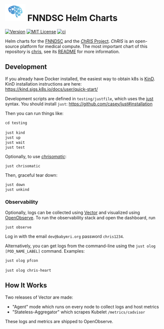 # ![logo](./logo_chris.png) FNNDSC Helm Charts

[![Version](https://img.shields.io/badge/dynamic/yaml?url=https%3A%2F%2Fraw.githubusercontent.com%2FFNNDSC%2Fcharts%2Fmaster%2Fcharts%2Fchris%2FChart.yaml&query=%24.version&label=version)](https://fnndsc.github.io/charts)
[![MIT License](https://img.shields.io/github/license/fnndsc/charts)](https://github.com/FNNDSC/charts/blob/main/LICENSE)
[![ci](https://github.com/FNNDSC/charts/actions/workflows/ci.yml/badge.svg)](https://github.com/FNNDSC/charts/actions/workflows/ci.yml)

Helm charts for the [FNNDSC](https://fnndsc.org) and the [_ChRIS_ Project](https://chrisproject.org).
_ChRIS_ is an open-source platform for medical compute.
The most important chart of this repository is [chris](./charts/chris), see its [README](./charts/chris/README.md) for more information.

## Development

If you already have Docker installed, the easiest way to obtain k8s is [KinD](https://kind.sigs.k8s.io/).
KinD installation instructions are here: https://kind.sigs.k8s.io/docs/user/quick-start/

Development scripts are defined in `testing/justfile`, which uses the [just](https://github.com/casey/just) syntax.
You should install `just`: https://github.com/casey/just#installation

Then you can run things like:

```shell
cd testing

just kind
just up
just wait
just test
```

Optionally, to use [_chrisomatic_](https://github.com/FNNDSC/chrisomatic):

```shell
just chrisomatic
```

Then, graceful tear down:

```shell
just down
just unkind
```

### Observability

Optionally, logs can be collected using [Vector](https://vector.dev/)
and visualized using [OpenObserve](https://openobserve.ai/).
To run the observability stack and open the dashboard, run

```shell
just observe
```

Log in with the email `dev@babymri.org` password `chris1234`.

Alternatively, you can get logs from the command-line using the `just olog [POD_NAME_LABEL]` command.
Examples:

```shell
just olog pfcon

just olog chris-heart
```

## How It Works

Two releases of Vector are made:

- "Agent" mode which runs on every node to collect logs and host metrics
- "Stateless-Aggregator" which scrapes Kubelet `/metrics/cadvisor`

These logs and metrics are shipped to OpenObserve.
